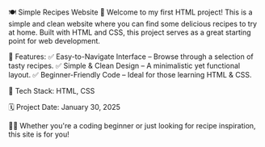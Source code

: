 🍽️ Simple Recipes Website 🥗
Welcome to my first HTML project! This is a simple and clean website where you can find some delicious recipes to try at home. Built with HTML and CSS, this project serves as a great starting point for web development.

🚀 Features:
✅ Easy-to-Navigate Interface – Browse through a selection of tasty recipes.
✅ Simple & Clean Design – A minimalistic yet functional layout.
✅ Beginner-Friendly Code – Ideal for those learning HTML & CSS.

📌 Tech Stack: HTML, CSS

🗓️ Project Date: January 30, 2025

👨‍🍳 Whether you're a coding beginner or just looking for recipe inspiration, this site is for you!
